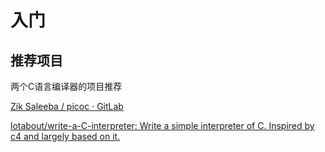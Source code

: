 # 入门

## 推荐项目

两个C语言编译器的项目推荐

[Zik Saleeba / picoc · GitLab](https://gitlab.com/zsaleeba/picoc)

[lotabout/write-a-C-interpreter: Write a simple interpreter of C. Inspired by c4 and largely based on it.](https://github.com/lotabout/write-a-C-interpreter)